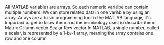 All MATLAB variables are arrays. So,each numeric varialbe can contain multiple numbers. We can store related data in one variable by using an array.
Arrays are a basic programming tool in the MATLAB language, it's important to get to know them and the terminology used to describe them.
Matrix 
Column vector 
Scalar
Row vector
In MATLAB, a single number, called a scalar, is represented by a 1-by-1 array, meaning the array contains one row and one column.
